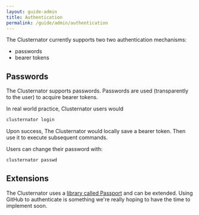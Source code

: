 ```yaml
---
layout: guide-admin
title: Authentication
permalink: /guide/admin/authentication
---
```


The Clusternator currently supports two two authentication mechanisms:

- passwords
- bearer tokens

## Passwords

The Clusternator supports passwords. Passwords are used (transparently to the
user) to acquire bearer tokens.

In real world practice, Clusternator users would

```bash
clusternator login
```

Upon success, The Clusternator would locally save a bearer token.  Then use it
to execute subsequent commands.

Users can change their password with:

```bash
clusternator passwd
```

## Extensions

The Clusternator uses a 
[library called Passport](http://passportjs.org/ "Passport") and can be
extended.  Using GitHub to authenticate is something we're really hoping to
have the time to implement soon.
